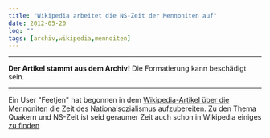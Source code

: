 ```yaml
---
title: "Wikipedia arbeitet die NS-Zeit der Mennoniten auf"
date: 2012-05-20
log: ""
tags: [archiv,wikipedia,mennoiten]
---
```

<hr><b>Der Artikel stammt aus dem Archiv!</b> Die Formatierung kann beschädigt sein.<hr>
Ein User "‎Feetjen" hat begonnen in dem <a href="http://de.wikipedia.org/w/index.php?title=Mennoniten&action=historysubmit&diff=103450944&oldid=103345389">Wikipedia-Artikel über die Mennoniten</a> die Zeit des Nationalsozialismus aufzubereiten. Zu den Thema Quakern und NS-Zeit  ist seid geraumer Zeit auch schon in Wikipedia einiges <a href="http://de.wikipedia.org/wiki/Deutsche_Jahresversammlung#Zeit_des_Nationalsozialismus">zu finden</a>
<!--break-->

